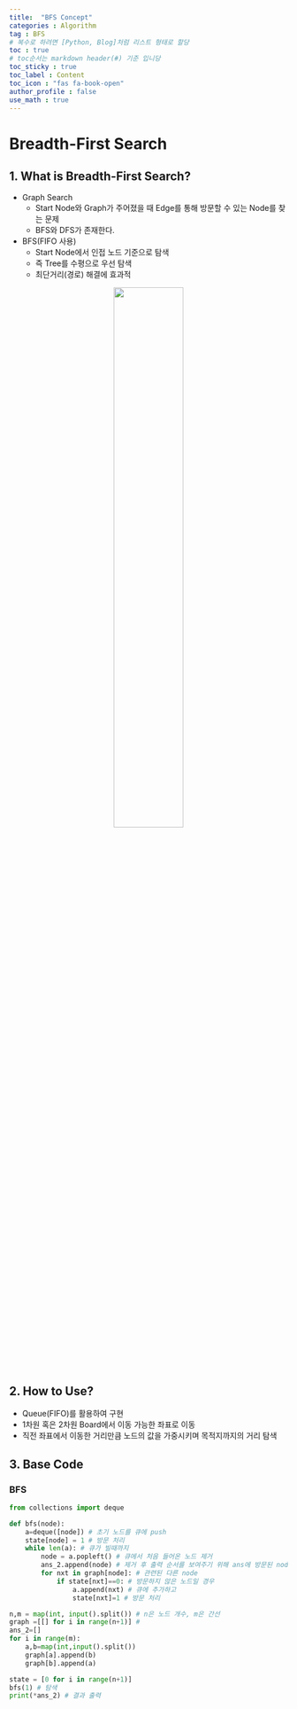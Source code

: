 ```yaml
---
title:  "BFS Concept"
categories : Algorithm
tag : BFS
# 복수로 하려면 [Python, Blog]처럼 리스트 형태로 할당
toc : true
# toc순서는 markdown header(#) 기준 입니당
toc_sticky : true
toc_label : Content
toc_icon : "fas fa-book-open"
author_profile : false
use_math : true
---
```


# Breadth-First Search

## 1. What is Breadth-First Search?
- Graph Search
    - Start Node와 Graph가 주어졌을 때 Edge를 통해 방문할 수 있는 Node를 찾는 문제
    - BFS와 DFS가 존재한다.
- BFS(FIFO 사용)
    - Start Node에서 인접 노드 기준으로 탐색
    - 즉 Tree를 수평으로 우선 탐색
    - 최단거리(경로) 해결에 효과적


<p align="center"><img src = "https://upload.wikimedia.org/wikipedia/commons/5/5d/Breadth-First-Search-Algorithm.gif?20100504223639" width = "50%" height = "50%" ></p>

## 2. How to Use?
- Queue(FIFO)를 활용하여 구현
- 1차원 혹은 2차원 Board에서 이동 가능한 좌표로 이동
- 직전 좌표에서 이동한 거리만큼 노드의 값을 가중시키며 목적지까지의 거리 탐색

## 3. Base Code
### BFS
```python
from collections import deque

def bfs(node): 
    a=deque([node]) # 초기 노드를 큐에 push
    state[node] = 1 # 방문 처리
    while len(a): # 큐가 빌때까지
        node = a.popleft() # 큐에서 처음 들어온 노드 제거
        ans_2.append(node) # 제거 후 출력 순서를 보여주기 위해 ans에 방문된 node 추가
        for nxt in graph[node]: # 관련된 다른 node
            if state[nxt]==0: # 방문하지 않은 노드일 경우
                a.append(nxt) # 큐에 추가하고
                state[nxt]=1 # 방문 처리

n,m = map(int, input().split()) # n은 노드 개수, m은 간선
graph =[[] for i in range(n+1)] #
ans_2=[]
for i in range(m):
    a,b=map(int,input().split())
    graph[a].append(b)
    graph[b].append(a)

state = [0 for i in range(n+1)] 
bfs(1) # 탐색
print(*ans_2) # 결과 출력

```

